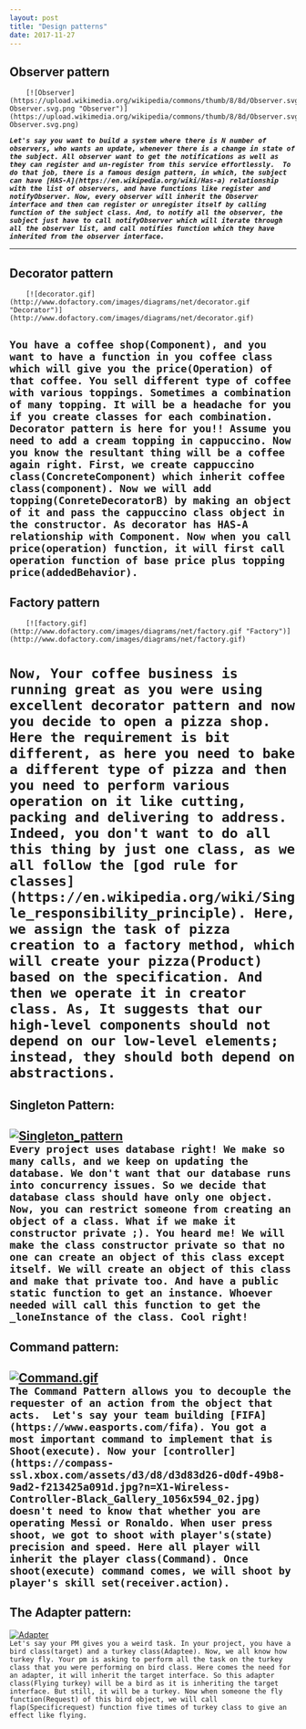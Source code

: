 ```yaml
---
layout: post
title: "Design patterns"
date: 2017-11-27
---
```


## Observer pattern

		[![Observer](https://upload.wikimedia.org/wikipedia/commons/thumb/8/8d/Observer.svg/500px-Observer.svg.png "Observer")](https://upload.wikimedia.org/wikipedia/commons/thumb/8/8d/Observer.svg/500px-Observer.svg.png)  
_**`Let's say you want to build a system where there is N number of observers, who wants an update, whenever there is a change in state of the subject. All observer want to get the notifications as well as they can register and un-register from this service effortlessly. 
To do that job, there is a famous design pattern, in which, the subject can have [HAS-A](https://en.wikipedia.org/wiki/Has-a) relationship with the list of observers, and have functions like register and notifyObserver.
Now, every observer will inherit the Observer interface and then can register or unregister itself by calling function of the subject class. And, to notify all the observer, the subject just have to call notifyObserver which will iterate through all the observer list, and call notifies function which they have inherited from the observer interface.
`**_
*********************

## Decorator pattern 
		[![decorator.gif](http://www.dofactory.com/images/diagrams/net/decorator.gif "Decorator")](http://www.dofactory.com/images/diagrams/net/decorator.gif)  
`You have a coffee shop(Component), and you want to have a function in you coffee class which will give you the price(Operation) of that coffee.
You sell different type of coffee with various toppings. Sometimes a combination of many topping. It will be a headache for you if you create classes for each combination. 
Decorator pattern is here for you!!
Assume you need to add a cream topping in cappuccino. Now you know the resultant thing will be a coffee again right. First, we create cappuccino class(ConcreteComponent) which inherit coffee class(component). Now we will add topping(ConreteDecoratorB) by making an object of it and pass the cappuccino class object in the constructor. As decorator has HAS-A relationship with Component. Now when you call price(operation) function, it will first call operation function of base price plus topping price(addedBehavior). 
`
----------------------------------------------------------------------------------


## Factory pattern
		[![factory.gif](http://www.dofactory.com/images/diagrams/net/factory.gif "Factory")](http://www.dofactory.com/images/diagrams/net/factory.gif)  
`Now, Your coffee business is running great as you were using excellent decorator pattern and now you decide to open a pizza shop. 
Here the requirement is bit different, as here you need to bake a different type of pizza and then you need to perform various operation on it like cutting, packing and delivering to address.
Indeed, you don't want to do all this thing by just one class, as we all follow the [god rule for classes](https://en.wikipedia.org/wiki/Single_responsibility_principle). Here, we assign the task of pizza creation to a factory method, which will create your pizza(Product) based on the specification. And then we operate it in creator class. As, It suggests that our high-level components should not depend on our low-level elements; instead, they should both depend on abstractions. 
`
====


## Singleton Pattern:
[![Singleton_pattern](https://www.tutorialspoint.com/design_pattern/images/singleton_pattern_uml_diagram.jpg "Singleton_pattern")](https://www.tutorialspoint.com/design_pattern/images/singleton_pattern_uml_diagram.jpg)  
`Every project uses database right! We make so many calls, and we keep on updating the database. We don't want that our database runs into concurrency issues. So we decide that database class should have only one object. Now, you can restrict someone from creating an object of a class. What if we make it constructor private ;). You heard me! We will make the class constructor private so that no one can create an object of this class except itself. We will create an object of this class and make that private too. And have a public static function to get an instance. Whoever needed will call this function to get the _loneInstance of the class. Cool right!
`
----------------------------------------------------------------------------------



## Command pattern:  
[![Command.gif](https://upload.wikimedia.org/wikipedia/commons/thumb/b/bf/Command_pattern.svg/700px-Command_pattern.svg.png "Command")](https://upload.wikimedia.org/wikipedia/commons/thumb/b/bf/Command_pattern.svg/700px-Command_pattern.svg.png)  
`The Command Pattern allows you to decouple the requester of an action from the object that acts. 
Let's say your team building [FIFA](https://www.easports.com/fifa). You got a most important command to implement that is Shoot(execute). Now your [controller](https://compass-ssl.xbox.com/assets/d3/d8/d3d83d26-d0df-49b8-9ad2-f213425a091d.jpg?n=X1-Wireless-Controller-Black_Gallery_1056x594_02.jpg) doesn't need to know that whether you are operating Messi or Ronaldo. When user press shoot, we got to shoot with player's(state) precision and speed. Here all player will inherit the player class(Command). Once shoot(execute) command comes, we will shoot by player's skill set(receiver.action).
`
----------------------------------------------------------------------------------


## The Adapter pattern:
[![Adapter](http://www.dofactory.com/images/diagrams/net/adapter.gif "Adapter")](http://www.dofactory.com/images/diagrams/net/adapter.gif)  
`Let's say your PM gives you a weird task. In your project, you have a bird class(target) and a turkey class(Adaptee). Now, we all know how turkey fly. Your pm is asking to perform all the task on the turkey class that you were performing on bird class. Here comes the need for an adapter, it will inherit the target interface. So this adapter class(Flying turkey) will be a bird as it is inheriting the target interface. But still, it will be a turkey. Now when someone the fly function(Request) of this bird object, we will call flap(Specificrequest) function five times of turkey class to give an effect like flying.
`